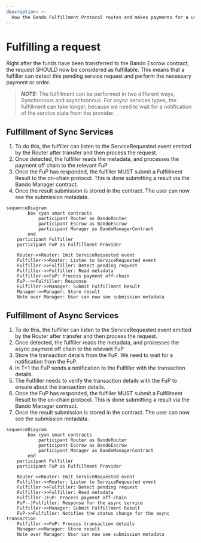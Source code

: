 ```yaml
---
description: >-
  How the Bando Fulfillment Protocol routes and makes payments for a user.
---
```


# Fulfilling a request

Right after the funds have been transferred to the Bando Escrow contract, the request SHOULD now be considered as fulfillable. This means that a fulfiller can detect this pending service request and perform the necessary payment or order. 

> **_NOTE:_**  The fulfillment can be performed in two different ways, Synchronous and asynchronous. For async services types, the fulfillment can take longer, because we need to wait for a notification of the service state from the provider.

## Fulfillment of Sync Services

1. To do this, the fulfiller can listen to the ServiceRequested event emitted by the Router after transfer and then process the request.
2. Once detected, the fulfiller reads the metadata, and processes the payment off chain to the relevant FuP
3. Once the FuP has responded, the fulfiller MUST submit a Fulfillment Result to the on-chain protocol. This is done submitting a result via the Bando Manager contract.
4. Once the result submission is stored in the contract. The user can now see the submission metadata.

```mermaid
sequenceDiagram
		box cyan smart contracts
		    participant Router as BandoRouter
		    participant Escrow as BandoEscrow
		    participant Manager as BandoManagerContract
		end
    participant Fulfiller
    participant FuP as Fulfillment Provider

    Router->>Router: Emit ServiceRequested event
    Fulfiller->>Router: Listen to ServiceRequested event
    Fulfiller->>Fulfiller: Detect pending request
    Fulfiller->>Fulfiller: Read metadata
    Fulfiller->>FuP: Process payment off-chain
    FuP-->>Fulfiller: Response
    Fulfiller->>Manager: Submit Fulfillment Result
    Manager->>Manager: Store result
    Note over Manager: User can now see submission metadata
```

## Fulfillment of Async Services

1. To do this, the fulfiller can listen to the ServiceRequested event emitted by the Router after transfer and then process the request.
2. Once detected, the fulfiller reads the metadata, and processes the async payment off chain to the relevant FuP
3. Store the transaction details from the FuP. We need to wait for a notification from the FuP.
4. In T+1 the FuP sends a notification to the Fulfiller with the transaction details.
5. The Fulfiller needs to verify the transaction details with the FuP to ensure about the transaction details.
6. Once the FuP has responded, the fulfiller MUST submit a Fulfillment Result to the on-chain protocol. This is done submitting a result via the Bando Manager contract. 
7. Once the result submission is stored in the contract. The user can now see the submission metadata.

```mermaid
sequenceDiagram
		box cyan smart contracts
		    participant Router as BandoRouter
		    participant Escrow as BandoEscrow
		    participant Manager as BandoManagerContract
		end
    participant Fulfiller
    participant FuP as Fulfillment Provider

    Router->>Router: Emit ServiceRequested event
    Fulfiller->>Router: Listen to ServiceRequested event
    Fulfiller->>Fulfiller: Detect pending request
    Fulfiller->>Fulfiller: Read metadata
    Fulfiller-)FuP: Process payment off-chain
    FuP--)Fulfiller: Response for the async service
    Fulfiller->>Manager: Submit Fulfillment Result
    FuP->>Fulfiller: Notifies the status change for the async transaction
    Fulfiller->>FuP: Process transaction details
    Manager->>Manager: Store result
    Note over Manager: User can now see submission metadata
```